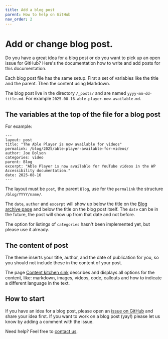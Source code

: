 ```yaml
---
title: Add a blog post
parent: How to help on GitHub
nav_order: 2
---
```


# Add or change blog post.

Do you have a great idea for a blog post or do you want to pick up an open issue for GitHub? Here's the documentation how to write and add posts for this documentation.

Each blog post file has the same setup. First a set of variables like the title and the parent. Then the content using Markdown. 

The blog post live in the directory `/_posts/` and are named `yyyy-mm-dd-title.md`.
For example `2025-08-16-able-player-now-available.md`.

## The variables at the top of the file for a blog post

For example:
```
---
layout: post
title: "The Able Player is now available for videos"
permalink: /blog/2025/able-player-available-for-videos/
author: Joe Dolson
categories: video
parent: Blog
excerpt: "Able Player is now available for YouTube videos in the WP Accessibility documentation."
date: 2025-08-16
---
```

The layout must be `post`, the parent `Blog`,  use for the `permalink` the structure `/blog/YYYY/name/`.

The `date`, `author` and `excerpt` will show up below the title on the [Blog archive page]({{site.baseurl}}/blog/) and below the title on the blog post itself.
The `date` can be in the future, the post will show up from that date and not before.

The option for listings of `categories` hasn't been implemented yet, but please use it already.

## The content of post

The theme inserts your title, author, and the date of publication for you, so you should not include these in the content of your post.

The page [Content kitchen sink]({{site.baseurl}}/docs/contribute/github/content-kitchen-sink/) describes and displays all options for the content, like: markdown, images, videos, code, callouts and how to indicate a different language in the text.

## How to start

If you have an idea for a blog post, please open an [issue on GitHub](https://github.com/wpaccessibility/wp-a11y-docs/issues) and share your idea first.
If you want to work on a blog post (yay!) please let us know by adding a comment with the issue.

Need help? Feel free to [contact us]({{site.baseurl}}/docs/contact/).







